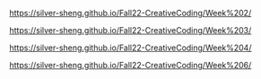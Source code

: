 https://silver-sheng.github.io/Fall22-CreativeCoding/Week%202/

https://silver-sheng.github.io/Fall22-CreativeCoding/Week%203/

https://silver-sheng.github.io/Fall22-CreativeCoding/Week%204/

https://silver-sheng.github.io/Fall22-CreativeCoding/Week%206/
